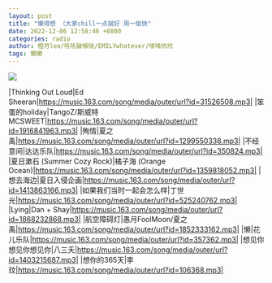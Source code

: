 ```yaml
---
layout: post
title: "懒得想 （大家chill一点就好 周一愉快"
date: 2022-12-06 12:58:46 +0800
categories: radio
author: 橙月leo/吼吼破喉咙/EMILYwhatever/啃啃坑坑
tags: 懒懒
---
```

![]({{site.baseurl}}/images/cover_20221206.jpg)

|Thinking Out Loud|Ed Sheeran|https://music.163.com/song/media/outer/url?id=31526508.mp3|
|笨蛋的holiday|TangoZ/斯威特MCSWEET|https://music.163.com/song/media/outer/url?id=1916841963.mp3|
|殉情|夏之禹|https://music.163.com/song/media/outer/url?id=1299550338.mp3|
|不经意间|达达乐队|https://music.163.com/song/media/outer/url?id=350824.mp3|
|夏日漱石 (Summer Cozy Rock)|橘子海 (Orange Ocean)|https://music.163.com/song/media/outer/url?id=1359818052.mp3|
|想去海边|夏日入侵企画|https://music.163.com/song/media/outer/url?id=1413863166.mp3|
|如果我们当时一起会怎么样|丁世光|https://music.163.com/song/media/outer/url?id=525240762.mp3|
|Lying|Dan + Shay|https://music.163.com/song/media/outer/url?id=1868232868.mp3|
|航空障碍灯|愚月FoolMoon/夏之禹|https://music.163.com/song/media/outer/url?id=1852333162.mp3|
|懒|花儿乐队|https://music.163.com/song/media/outer/url?id=357362.mp3|
|想见你想见你想见你|八三夭|https://music.163.com/song/media/outer/url?id=1403215687.mp3|
|想你的365天|李玟|https://music.163.com/song/media/outer/url?id=106368.mp3|


